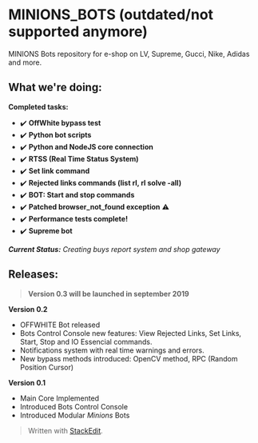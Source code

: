
# MINIONS_BOTS (outdated/not supported anymore)
MINIONS Bots repository for e-shop on LV, Supreme, Gucci, Nike, Adidas and more.

## What we're doing:
**Completed tasks:**

 - ✔️ **OffWhite bypass test**
 - ✔️ **Python bot scripts**
 - ✔️ **Python and NodeJS core connection**
 - ✔️ **RTSS (Real Time Status System)**
 - ✔️ **Set link command**
 - ✔️ **Rejected links commands (list rl, rl solve -all)**
 - ✔️ **BOT: Start and stop commands**
 - ✔️ **Patched browser_not_found exception** ⚠️
 - ✔️ **Performance tests complete!**
 - ✔️ **Supreme bot**


***Current Status:*** *Creating buys report system and shop gateway*


## Releases:

> **Version 0.3 will be launched in september 2019**

**Version 0.2**

 - OFFWHITE Bot released
 - Bots Control Console new features: View Rejected Links, Set Links, Start, Stop and IO Essencial commands.
 - Notifications system with real time warnings and errors.
 - New bypass methods introduced: OpenCV method, RPC (Random Position Cursor)

**Version 0.1**

 - Main Core Implemented
 - Introduced Bots Control Console
 - Introduced Modular *Minions* Bots

> Written with [StackEdit](https://stackedit.io/).
